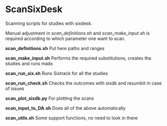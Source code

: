 # ScanSixDesk
Scanning scripts for studies with sixdesk.

Manual adjustment in *scan_definitions.sh* and *scan_make_input.sh* is required according to which parameter one want to scan.

**scan_definitions.sh**
Put here paths and ranges

**scan_make_input.sh**
Performs the required substitutions, creates the studies and runs madx

**scan_run_six.sh**
Runs Sixtrack for all the studies

**scan_run_check.sh**
Checks the outcomes with sixdb and resumbit in case of issues

**scan_plot_sixdb.py**
For plotting the scans

**scan_input_to_DA.sh**
Does all of the above automatically

**scan_utils.sh**
Some support functions, no need to look in there
